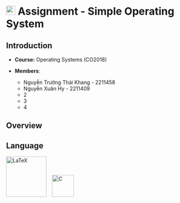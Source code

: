 
# <img src="https://upload.wikimedia.org/wikipedia/commons/f/f0/HCMCUT.svg" alt="HCMUT" width="25" /> Assignment - Simple Operating System

## Introduction
- **Course:** Operating Systems (CO2018)

- **Members**:
  
  -  Nguyễn Trường Thái Khang - 2211458
  -  Nguyễn Xuân Hy           - 2211409
  -  2
  -  3
  -  4

## Overview

## Language
<img src="https://upload.wikimedia.org/wikipedia/commons/9/92/LaTeX_logo.svg" alt="LaTeX" width="110" /> &ensp; <img src="https://upload.wikimedia.org/wikipedia/commons/archive/3/35/20220802133510%21The_C_Programming_Language_logo.svg" alt="C" width="60" />
